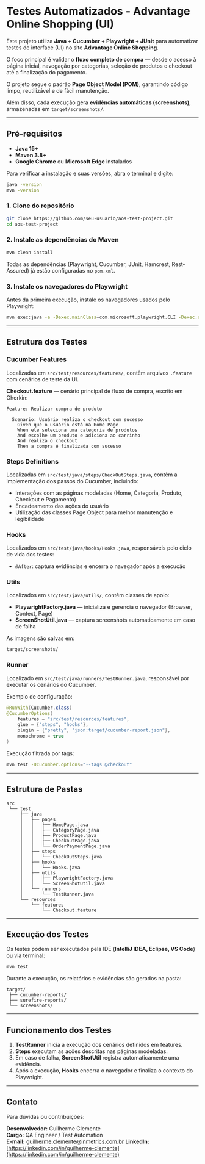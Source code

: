 # Testes Automatizados - Advantage Online Shopping (UI)



Este projeto utiliza **Java + Cucumber + Playwright + JUnit** para automatizar testes de interface (UI) no site **Advantage Online Shopping**.

O foco principal é validar o **fluxo completo de compra** — desde o acesso à página inicial, navegação por categorias, seleção de produtos e checkout até a finalização do pagamento.

O projeto segue o padrão **Page Object Model (POM)**, garantindo código limpo, reutilizável e de fácil manutenção.

Além disso, cada execução gera **evidências automáticas (screenshots)**, armazenadas em `target/screenshots/`.

---

## Pré-requisitos

- **Java 15+**
- **Maven 3.8+**
- **Google Chrome** ou **Microsoft Edge** instalados

Para verificar a instalação e suas versões, abra o terminal e digite:

```bash
java -version
mvn -version
```

### 1. Clone do repositório

```bash
git clone https://github.com/seu-usuario/aos-test-project.git
cd aos-test-project
```

### 2. Instale as dependências do Maven

```bash
mvn clean install
```

Todas as dependências (Playwright, Cucumber, JUnit, Hamcrest, Rest-Assured) já estão configuradas no `pom.xml`.

### 3. Instale os navegadores do Playwright

Antes da primeira execução, instale os navegadores usados pelo Playwright:

```bash
mvn exec:java -e -Dexec.mainClass=com.microsoft.playwright.CLI -Dexec.args="install"
```

---

## Estrutura dos Testes

### Cucumber Features

Localizadas em `src/test/resources/features/`, contêm arquivos `.feature` com cenários de teste da UI.

**Checkout.feature** — cenário principal de fluxo de compra, escrito em Gherkin:

```gherkin
Feature: Realizar compra de produto

  Scenario: Usuário realiza o checkout com sucesso
    Given que o usuário está na Home Page
    When ele seleciona uma categoria de produtos
    And escolhe um produto e adiciona ao carrinho
    And realiza o checkout
    Then a compra é finalizada com sucesso
```

### Steps Definitions

Localizadas em `src/test/java/steps/CheckOutSteps.java`, contêm a implementação dos passos do Cucumber, incluindo:

- Interações com as páginas modeladas (Home, Categoria, Produto, Checkout e Pagamento)
- Encadeamento das ações do usuário
- Utilização das classes Page Object para melhor manutenção e legibilidade

### Hooks

Localizados em `src/test/java/hooks/Hooks.java`, responsáveis pelo ciclo de vida dos testes:

- `@After`: captura evidências e encerra o navegador após a execução

### Utils

Localizados em `src/test/java/utils/`, contêm classes de apoio:

- **PlaywrightFactory.java** — inicializa e gerencia o navegador (Browser, Context, Page)
- **ScreenShotUtil.java** — captura screenshots automaticamente em caso de falha

As imagens são salvas em:

```
target/screenshots/
```

### Runner

Localizado em `src/test/java/runners/TestRunner.java`, responsável por executar os cenários do Cucumber.

Exemplo de configuração:

```java
@RunWith(Cucumber.class)
@CucumberOptions(
    features = "src/test/resources/features",
    glue = {"steps", "hooks"},
    plugin = {"pretty", "json:target/cucumber-report.json"},
    monochrome = true
)
```

Execução filtrada por tags:

```bash
mvn test -Dcucumber.options="--tags @checkout"
```

---

## Estrutura de Pastas

```
src
 └── test
     ├── java
     │   ├── pages
     │   │   ├── HomePage.java
     │   │   ├── CategoryPage.java
     │   │   ├── ProductPage.java
     │   │   ├── CheckoutPage.java
     │   │   └── OrderPaymentPage.java
     │   ├── steps
     │   │   └── CheckOutSteps.java
     │   ├── hooks
     │   │   └── Hooks.java
     │   ├── utils
     │   │   ├── PlaywrightFactory.java
     │   │   └── ScreenShotUtil.java
     │   └── runners
     │       └── TestRunner.java
     └── resources
         └── features
             └── Checkout.feature
```

---

## Execução dos Testes

Os testes podem ser executados pela IDE (**IntelliJ IDEA, Eclipse, VS Code**) ou via terminal:

```bash
mvn test
```

Durante a execução, os relatórios e evidências são gerados na pasta:

```
target/
 ├── cucumber-reports/
 ├── surefire-reports/
 └── screenshots/
```

---

## Funcionamento dos Testes

1. **TestRunner** inicia a execução dos cenários definidos em features.
2. **Steps** executam as ações descritas nas páginas modeladas.
3. Em caso de falha, **ScreenShotUtil** registra automaticamente uma evidência.
4. Após a execução, **Hooks** encerra o navegador e finaliza o contexto do Playwright.

---

## Contato

Para dúvidas ou contribuições:

**Desenvolvedor:** Guilherme Clemente  
**Cargo:** QA Engineer / Test Automation  
**E-mail:** guilherme.clemente@inmetrics.com.br 
**LinkedIn:** [https://linkedin.com/in/guilherme-clemente](https://linkedin.com/in/guilherme-clemente)